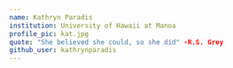 ```yaml
---
name: Kathryn Paradis
institution: University of Hawaii at Manoa
profile_pic: kat.jpg
quote: "She believed she could, so she did" -R.S. Grey
github_user: kathrynparadis
---
```

